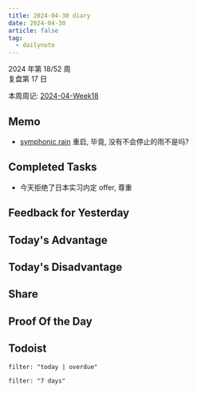 ```yaml
---
title: 2024-04-30 diary
date: 2024-04-30
article: false
tag:
  - dailynote
---
```

  
2024 年第 18/52 周  
复盘第 17 日

本周周记: [2024-04-Week18](2024-04-Week18)

## Memo
- [symphonic rain](symphonic%20rain) 重启, 毕竟, 没有不会停止的雨不是吗?

## Completed Tasks
- 今天拒绝了日本实习内定 offer, 尊重

## Feedback for Yesterday

## Today's Advantage

## Today's Disadvantage

## Share

## Proof Of the Day

## Todoist
```todoist
filter: "today | overdue"
```
```todoist
filter: "7 days"
```
